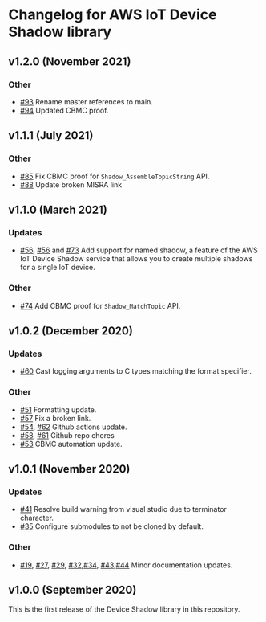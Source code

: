 # Changelog for AWS IoT Device Shadow library

## v1.2.0 (November 2021)

### Other
 - [#93](https://github.com/aws/Device-Shadow-for-AWS-IoT-embedded-sdk/pull/93) Rename master references to main.
 - [#94](https://github.com/aws/Device-Shadow-for-AWS-IoT-embedded-sdk/pull/94) Updated CBMC proof.

## v1.1.1 (July 2021)

### Other
 - [#85](https://github.com/aws/Device-Shadow-for-AWS-IoT-embedded-sdk/pull/85) Fix CBMC proof for `Shadow_AssembleTopicString` API.
 - [#88](https://github.com/aws/Device-Shadow-for-AWS-IoT-embedded-sdk/pull/88) Update broken MISRA link

## v1.1.0 (March 2021)

### Updates
 - [#56](https://github.com/aws/device-shadow-for-aws-iot-embedded-sdk/pull/56), [#56](https://github.com/aws/device-shadow-for-aws-iot-embedded-sdk/pull/72) and [#73](https://github.com/aws/device-shadow-for-aws-iot-embedded-sdk/pull/73) Add support for named shadow, a feature of the AWS IoT Device Shadow service that allows you to create multiple shadows for a single IoT device.

### Other
 - [#74](https://github.com/aws/device-shadow-for-aws-iot-embedded-sdk/pull/74) Add CBMC proof for `Shadow_MatchTopic` API.

## v1.0.2 (December 2020)

### Updates
 - [#60](https://github.com/aws/device-shadow-for-aws-iot-embedded-sdk/pull/60) Cast logging arguments to C types matching the format specifier.

### Other
 - [#51](https://github.com/aws/device-shadow-for-aws-iot-embedded-sdk/pull/51) Formatting update.
 - [#57](https://github.com/aws/device-shadow-for-aws-iot-embedded-sdk/pull/57) Fix a broken link.
 - [#54](https://github.com/aws/device-shadow-for-aws-iot-embedded-sdk/pull/54), [#62](https://github.com/aws/device-shadow-for-aws-iot-embedded-sdk/pull/62) Github actions update.
 - [#58](https://github.com/aws/device-shadow-for-aws-iot-embedded-sdk/pull/58), [#61](https://github.com/aws/device-shadow-for-aws-iot-embedded-sdk/pull/61) Github repo chores
 - [#53](https://github.com/aws/device-shadow-for-aws-iot-embedded-sdk/pull/53) CBMC automation update.

## v1.0.1 (November 2020)

### Updates
 - [#41](https://github.com/aws/device-shadow-for-aws-iot-embedded-sdk/pull/41) Resolve build warning from visual studio due to terminator character.
 - [#35](https://github.com/aws/device-shadow-for-aws-iot-embedded-sdk/pull/35) Configure submodules to not be cloned by default.

### Other
 - [#19](https://github.com/aws/device-shadow-for-aws-iot-embedded-sdk/pull/19), [#27](https://github.com/aws/device-shadow-for-aws-iot-embedded-sdk/pull/27), [#29](https://github.com/aws/device-shadow-for-aws-iot-embedded-sdk/pull/29), [#32](https://github.com/aws/device-shadow-for-aws-iot-embedded-sdk/pull/32),[#34](https://github.com/aws/device-shadow-for-aws-iot-embedded-sdk/pull/34), [#43](https://github.com/aws/device-shadow-for-aws-iot-embedded-sdk/pull/43),[#44](https://github.com/aws/device-shadow-for-aws-iot-embedded-sdk/pull/44) Minor documentation updates.

## v1.0.0 (September 2020)

This is the first release of the Device Shadow library in this repository.

